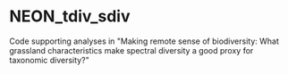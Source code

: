 # NEON_tdiv_sdiv
Code supporting analyses in "Making remote sense of biodiversity: What grassland characteristics make spectral diversity a good proxy for taxonomic diversity?"
